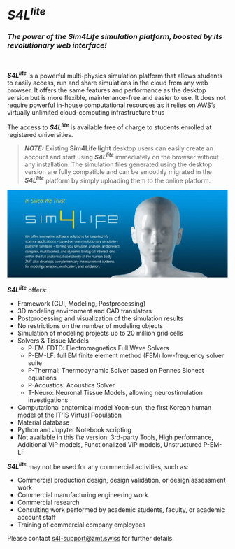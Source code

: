 # **_S4L_<sup>_lite_</sup>** 

<!-- https://zmt.swiss/sim4life/ -->
### *The power of the **Sim4Life** simulation platform, boosted by its revolutionary web interface!*

<br>

**_S4L_<sup>_lite_</sup>** is a powerful multi-physics simulation platform that allows students to easily access, run and share simulations in the cloud from any web browser. It offers the same features and performance as the desktop version but is more flexible, maintenance-free and easier to use. It does not require powerful in-house computational resources as it relies on AWS’s virtually unlimited cloud-computing infrastructure thus 

The access to **_S4L_<sup>_lite_</sup>** is available free of charge to students enrolled at registered universities.

> **_NOTE:_** Existing **Sim4Life light** desktop users can easily create an account and start using **_S4L_<sup>_lite_</sup>** immediately on the browser without any installation. The simulation files generated using the desktop version are fully compatible and can be smoothly migrated in the **_S4L_<sup>_lite_</sup>** platform by simply uploading them to the online platform.



<p align="center">  <img src="assets/s4lintro.gif"> </p>

<!-- https://zmt.swiss/in-silico/ 
It is the first computational life sciences platform integrating computable human phantoms with the most powerful physics solvers and the most advanced tissue models for directly analyzing biological real-world phenomena and complex technical devices in a 3D validated biological and anatomical environment.

<br>
<p align="center">
  <img src="https://zmt.swiss/assets/images/in-silico/_resampled/ResizedImageWzkzMCwxNThd/S4LFlowchart.png" width="90%" />
</p>
<br>

All modeling capabilities from the segmentation of medical image data, anatomical and CAD model import, discretization and simulation to visualization and analysis are embedded and streamlined to offer the most versatile and efficient simulation environment possible.

At the core of Sim4Life are the computable, high-fidelity 3D Virtual Population (ViP) human anatomical models. Carefully selected to fully represent global variations in human anatomy, the fully posable, morphable, and validated ViP models along with the IT'IS tissue properties database depict 15 different body types with 120 vital anatomical features and over 300 precisely identified tissues and organs. Cited and applied in hundreds of published studies and papers, the ViP models and the IT'IS material parameter database are continually and meticulously updated, refined, and expanded. -->


<!-- https://zmt.swiss/academic/s4l-academic/sim4life-light/ -->



**_S4L_<sup>_lite_</sup>** offers:
  - Framework (GUI, Modeling, Postprocessing)
  - 3D modeling environment and CAD translators
  - Postprocessing and visualization of the simulation results 
  - No restrictions on the number of modeling objects
  - Simulation of modeling projects up to 20 million grid cells
  - Solvers & Tissue Models
    * P-EM-FDTD: Electromagnetics Full Wave Solvers
    * P-EM-LF: full EM finite element method (FEM) low-frequency solver suite
    * P-Thermal: Thermodynamic Solver based on Pennes Bioheat equations
    * P-Acoustics: Acoustics Solver
    * T-Neuro: Neuronal Tissue Models, allowing neurostimulation investigations
  - Computational anatomical model Yoon-sun, the first Korean human model of the IT'IS Virtual Population
  - Material database
  - Python and Jupyter Notebook scripting
  - Not available in this *lite* version: 3rd-party Tools, High performance, Additional ViP models, Functionalized ViP models, Unstructured P-EM-LF

<!-- https://zmt.swiss/academic/s4l-academic/sim4life-light/ -->
**_S4L_<sup>_lite_</sup>** may not be used for any commercial activities, such as:
  - Commercial production design, design validation, or design assessment work
  - Commercial manufacturing engineering work
  - Commercial research
  - Consulting work performed by academic students, faculty, or academic account staff
  - Training of commercial company employees

Please contact s4l-support@zmt.swiss for further details.
